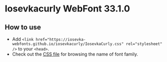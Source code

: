 # Iosevkacurly WebFont 33.1.0

## How to use

- Add `<link href="https://iosevka-webfonts.github.io/iosevkacurly/IosevkaCurly.css" rel="stylesheet" />` to your `<head>`.
- Check out the [CSS file](./IosevkaCurly.css) for browsing the name of font family.
